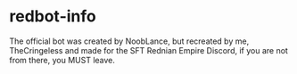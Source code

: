# redbot-info
The official bot was created by NoobLance, but recreated by me, TheCringeless and made for the SFT Rednian Empire Discord, if you are not from there, you MUST leave.
